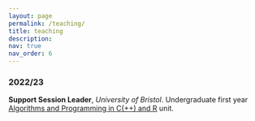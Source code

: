 ```yaml
---
layout: page
permalink: /teaching/
title: teaching
description: 
nav: true
nav_order: 6
---
```


### 2022/23
**Support Session Leader**, *University of Bristol*. Undergraduate first year [Algorithms and Programming in C(++) and R](https://www.bristol.ac.uk/unit-programme-catalogue/UnitDetails.jsa?ayrCode=22%2F23&unitCode=MATH10017) unit. 
